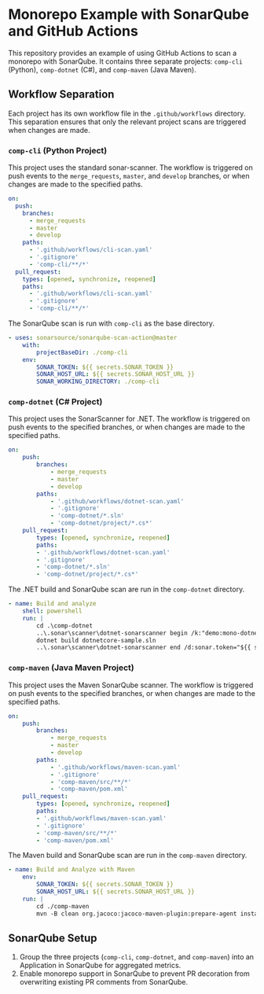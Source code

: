 # Monorepo Example with SonarQube and GitHub Actions

This repository provides an example of using GitHub Actions to scan a monorepo with SonarQube. It contains three separate projects: `comp-cli` (Python), `comp-dotnet` (C#), and `comp-maven` (Java Maven).

## Workflow Separation

Each project has its own workflow file in the `.github/workflows` directory. This separation ensures that only the relevant project scans are triggered when changes are made.

### `comp-cli` (Python Project)

This project uses the standard sonar-scanner. The workflow is triggered on push events to the `merge_requests`, `master`, and `develop` branches, or when changes are made to the specified paths.
```yaml
on:
  push:
    branches:
      - merge_requests
      - master
      - develop
    paths:
      - '.github/workflows/cli-scan.yaml'
      - '.gitignore'
      - 'comp-cli/**/*'
  pull_request:
    types: [opened, synchronize, reopened]
    paths:
      - '.github/workflows/cli-scan.yaml'
      - '.gitignore'
      - 'comp-cli/**/*'
```

The SonarQube scan is run with `comp-cli` as the base directory.

```yaml
- uses: sonarsource/sonarqube-scan-action@master
    with: 
        projectBaseDir: ./comp-cli
    env:
        SONAR_TOKEN: ${{ secrets.SONAR_TOKEN }}
        SONAR_HOST_URL: ${{ secrets.SONAR_HOST_URL }}
        SONAR_WORKING_DIRECTORY: ./comp-cli
```

### `comp-dotnet` (C# Project)

This project uses the SonarScanner for .NET. The workflow is triggered on push events to the specified branches, or when changes are made to the specified paths.
```yaml
on:
    push:
        branches:
            - merge_requests
            - master
            - develop
        paths:
            - '.github/workflows/dotnet-scan.yaml'
            - '.gitignore'
            - 'comp-dotnet/*.sln'
            - 'comp-dotnet/project/*.cs*'
    pull_request:
        types: [opened, synchronize, reopened]
        paths:
        - '.github/workflows/dotnet-scan.yaml'
        - '.gitignore'
        - 'comp-dotnet/*.sln'
        - 'comp-dotnet/project/*.cs*'
```
The .NET build and SonarQube scan are run in the `comp-dotnet` directory.
```yaml
- name: Build and analyze
    shell: powershell
    run: |
        cd .\comp-dotnet
        ..\.sonar\scanner\dotnet-sonarscanner begin /k:"demo:mono-dotnet" /n:"Monorepo .Net Core" /d:sonar.token="${{ secrets.SONAR_TOKEN }}" /d:sonar.host.url="${{ secrets.SONAR_HOST_URL }}"
        dotnet build dotnetcore-sample.sln
        ..\.sonar\scanner\dotnet-sonarscanner end /d:sonar.token="${{ secrets.SONAR_TOKEN }}"
```
### `comp-maven` (Java Maven Project)

This project uses the Maven SonarQube scanner. The workflow is triggered on push events to the specified branches, or when changes are made to the specified paths.
```yaml
on:
    push:
        branches:
            - merge_requests
            - master
            - develop
        paths:
            - '.github/workflows/maven-scan.yaml'
            - '.gitignore'
            - 'comp-maven/src/**/*'
            - 'comp-maven/pom.xml'
    pull_request:
        types: [opened, synchronize, reopened]
        paths:
        - '.github/workflows/maven-scan.yaml'
        - '.gitignore'
        - 'comp-maven/src/**/*'
        - 'comp-maven/pom.xml'
```
The Maven build and SonarQube scan are run in the `comp-maven` directory.
```yaml
- name: Build and Analyze with Maven
    env:
        SONAR_TOKEN: ${{ secrets.SONAR_TOKEN }}
        SONAR_HOST_URL: ${{ secrets.SONAR_HOST_URL }}
    run: |
        cd ./comp-maven
        mvn -B clean org.jacoco:jacoco-maven-plugin:prepare-agent install org.jacoco:jacoco-maven-plugin:report sonar:sonar
```

## SonarQube Setup

1. Group the three projects (`comp-cli`, `comp-dotnet`, and `comp-maven`) into an Application in SonarQube for aggregated metrics.
2. Enable monorepo support in SonarQube to prevent PR decoration from overwriting existing PR comments from SonarQube.